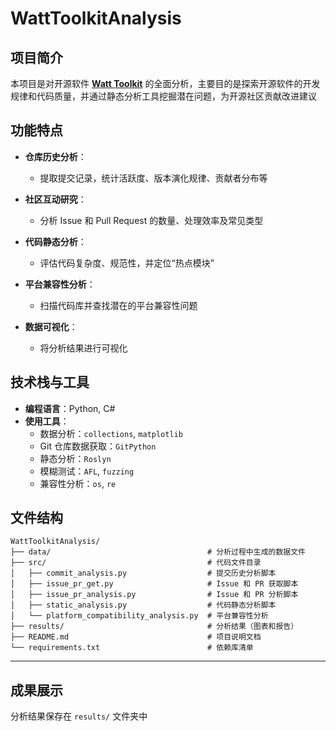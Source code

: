 # WattToolkitAnalysis

## **项目简介**  

本项目是对开源软件 **[Watt Toolkit](https://github.com/BeyondDimension/SteamTools)** 的全面分析，主要目的是探索开源软件的开发规律和代码质量，并通过静态分析工具挖掘潜在问题，为开源社区贡献改进建议

## **功能特点**  

- **仓库历史分析**：  
  - 提取提交记录，统计活跃度、版本演化规律、贡献者分布等  
- **社区互动研究**：  
  - 分析 Issue 和 Pull Request 的数量、处理效率及常见类型  
- **代码静态分析**：  
  - 评估代码复杂度、规范性，并定位“热点模块”  
- **平台兼容性分析**：
  - 扫描代码库并查找潜在的平台兼容性问题
- **数据可视化**：  
  
  - 将分析结果进行可视化

## **技术栈与工具**  

- **编程语言**：Python, C#
- **使用工具**：  
  - 数据分析：`collections`, `matplotlib`  
  - Git 仓库数据获取：`GitPython`
  - 静态分析：`Roslyn`   
  - 模糊测试：`AFL`, `fuzzing`  
  - 兼容性分析：`os`, `re`

## **文件结构**  

```plaintext
WattToolkitAnalysis/
├── data/                                   # 分析过程中生成的数据文件
├── src/                                    # 代码文件目录
│   ├── commit_analysis.py                  # 提交历史分析脚本
│   ├── issue_pr_get.py                     # Issue 和 PR 获取脚本
│   ├── issue_pr_analysis.py                # Issue 和 PR 分析脚本
│   ├── static_analysis.py                  # 代码静态分析脚本
│   └── platform_compatibility_analysis.py  # 平台兼容性分析
├── results/                                # 分析结果（图表和报告）
├── README.md                               # 项目说明文档
└── requirements.txt                        # 依赖库清单
```

---

## **成果展示**  

分析结果保存在 `results/` 文件夹中
